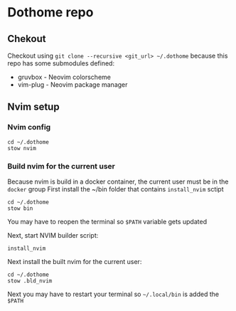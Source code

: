 # Dothome repo

## Chekout
Checkout using `git clone --recursive <git_url> ~/.dothome` because this repo has some submodules defined:
- gruvbox - Neovim colorscheme
- vim-plug - Neovim package manager

## Nvim setup
### Nvim config
```
cd ~/.dothome
stow nvim
```

### Build nvim for the current user
Because nvim is build in a docker container, the current user must be in the `docker` group
First install the ~/bin folder that contains `install_nvim` sctipt
```
cd ~/.dothome
stow bin
```
You may have to reopen the terminal so `$PATH` variable gets updated

Next, start NVIM builder script:
```
install_nvim
```

Next install the built nvim for the current user:
```
cd ~/.dothome
stow .bld_nvim
```
Next you may have to restart your terminal so `~/.local/bin` is added the `$PATH`
